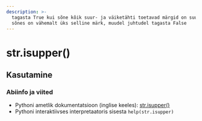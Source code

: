 ```yaml
---
description: >-
  tagasta True kui sõne kõik suur- ja väiketähti toetavad märgid on suurtähed ja
  sõnes on vähemalt üks selline märk, muudel juhtudel tagasta False
---
```


# str.isupper\(\)

## Kasutamine

### Abiinfo ja viited

* Pythoni ametlik dokumentatsioon \(inglise keeles\): [str.isupper\(\)](https://docs.python.org/3/library/stdtypes.html#str.isupper)
* Pythoni interaktiivses interpretaatoris sisesta `help(str.isupper)`

